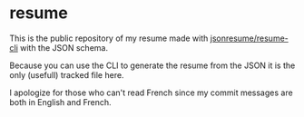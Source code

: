 # resume
This is the public repository of my resume made with [jsonresume/resume-cli](https://github.com/jsonresume/resume-cli) with the JSON schema.

Because you can use the CLI to generate the resume from the JSON it is the only (usefull) tracked file here.

I apologize for those who can't read French since my commit messages are both in English and French.
